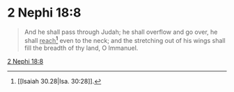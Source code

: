 # 2 Nephi 18:8

> And he shall pass through Judah; he shall overflow and go over, he shall <u>reach</u>[^a] even to the neck; and the stretching out of his wings shall fill the breadth of thy land, O Immanuel.

[2 Nephi 18:8](https://www.churchofjesuschrist.org/study/scriptures/bofm/2-ne/18?lang=eng&id=p8#p8)


[^a]: [[Isaiah 30.28|Isa. 30:28]].  

